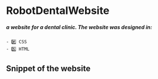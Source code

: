 # RobotDentalWebsite
##### a website for a dental clinic. The website was designed in:
    - #️⃣ CSS
    - 5️⃣ HTML
    
    
    
## Snippet of the website

